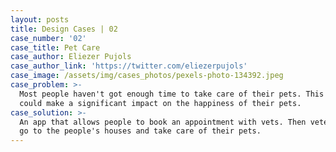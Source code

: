 ```yaml
---
layout: posts
title: Design Cases | 02
case_number: '02'
case_title: Pet Care
case_author: Eliezer Pujols
case_author_link: 'https://twitter.com/eliezerpujols'
case_image: /assets/img/cases_photos/pexels-photo-134392.jpeg
case_problem: >-
  Most people haven't got enough time to take care of their pets. This situation
  could make a significant impact on the happiness of their pets.
case_solution: >-
  An app that allows people to book an appointment with vets. Then veterinarians
  go to the people's houses and take care of their pets.
---
```


